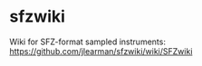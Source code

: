# sfzwiki
 Wiki for SFZ-format sampled instruments: https://github.com/jlearman/sfzwiki/wiki/SFZwiki
